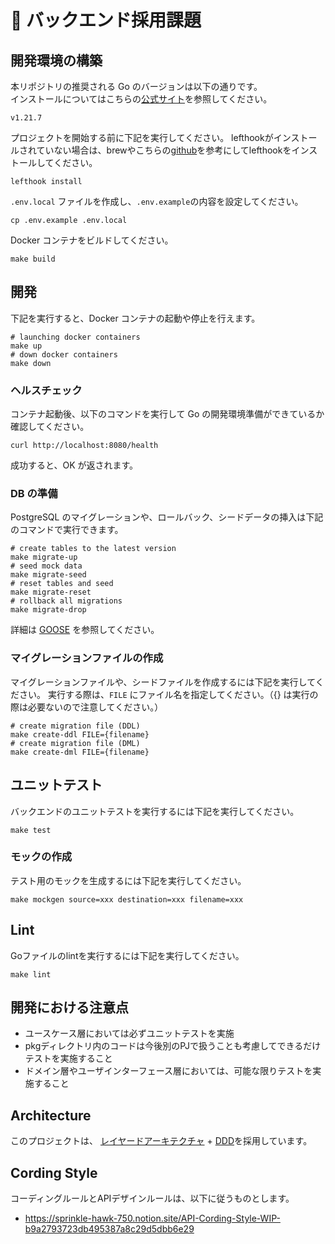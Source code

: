 # 📝 バックエンド採用課題

## 開発環境の構築

本リポジトリの推奨される Go のバージョンは以下の通りです。<br>
インストールについてはこちらの[公式サイト](https://go.dev/doc/manage-install)を参照してください。

```shell
v1.21.7
```

プロジェクトを開始する前に下記を実行してください。
lefthookがインストールされていない場合は、brewやこちらの[github](https://github.com/evilmartians/lefthook)を参考にしてlefthookをインストールしてください。

```shell
lefthook install
```

`.env.local` ファイルを作成し、`.env.example`の内容を設定してください。

```shell
cp .env.example .env.local
```

Docker コンテナをビルドしてください。

```shell
make build
```

## 開発

下記を実行すると、Docker コンテナの起動や停止を行えます。

```shell
# launching docker containers
make up
# down docker containers
make down
```

### ヘルスチェック

コンテナ起動後、以下のコマンドを実行して Go の開発環境準備ができているか確認してください。

```shell
curl http://localhost:8080/health
```

成功すると、OK が返されます。

### DB の準備

PostgreSQL のマイグレーションや、ロールバック、シードデータの挿入は下記のコマンドで実行できます。

```shell
# create tables to the latest version
make migrate-up
# seed mock data
make migrate-seed
# reset tables and seed
make migrate-reset
# rollback all migrations
make migrate-drop
```

詳細は [GOOSE](https://github.com/pressly/goose) を参照してください。

### マイグレーションファイルの作成

マイグレーションファイルや、シードファイルを作成するには下記を実行してください。
実行する際は、`FILE` にファイル名を指定してください。（{} は実行の際は必要ないので注意してください。）

```shell
# create migration file (DDL)
make create-ddl FILE={filename}
# create migration file (DML)
make create-dml FILE={filename}
```

## ユニットテスト

バックエンドのユニットテストを実行するには下記を実行してください。

```shell
make test
```

### モックの作成

テスト用のモックを生成するには下記を実行してください。

```shell
make mockgen source=xxx destination=xxx filename=xxx
```

## Lint
Goファイルのlintを実行するには下記を実行してください。

```shell
make lint
```

## 開発における注意点

- ユースケース層においては必ずユニットテストを実施
- pkgディレクトリ内のコードは今後別のPJで扱うことも考慮してできるだけテストを実施すること
- ドメイン層やユーザインターフェース層においては、可能な限りテストを実施すること

## Architecture

このプロジェクトは、 [レイヤードアーキテクチャ](https://qiita.com/kichion/items/aca19765cb16e7e65946) + [DDD](https://zenn.dev/hisamitsu/articles/2937fc4dd9bd4c)を採用しています。

## Cording Style

コーディングルールとAPIデザインルールは、以下に従うものとします。

- https://sprinkle-hawk-750.notion.site/API-Cording-Style-WIP-b9a2793723db495387a8c29d5dbb6e29
